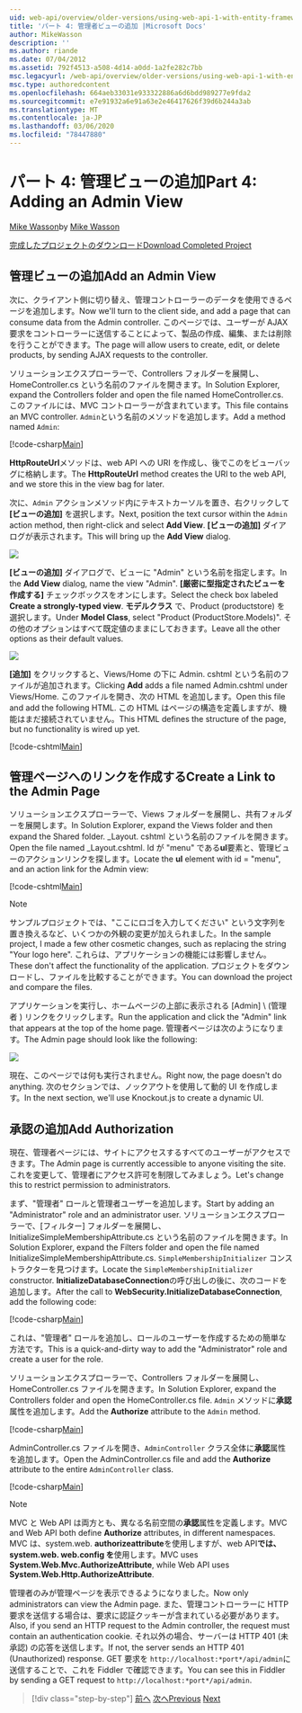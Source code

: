 ```yaml
---
uid: web-api/overview/older-versions/using-web-api-1-with-entity-framework-5/using-web-api-with-entity-framework-part-4
title: 'パート 4: 管理者ビューの追加 |Microsoft Docs'
author: MikeWasson
description: ''
ms.author: riande
ms.date: 07/04/2012
ms.assetid: 792f4513-a508-4d14-a0dd-1a2fe282c7bb
msc.legacyurl: /web-api/overview/older-versions/using-web-api-1-with-entity-framework-5/using-web-api-with-entity-framework-part-4
msc.type: authoredcontent
ms.openlocfilehash: 664aeb33031e933322886a6d6bdd989277e9fda2
ms.sourcegitcommit: e7e91932a6e91a63e2e46417626f39d6b244a3ab
ms.translationtype: MT
ms.contentlocale: ja-JP
ms.lasthandoff: 03/06/2020
ms.locfileid: "78447880"
---
```

# <a name="part-4-adding-an-admin-view"></a><span data-ttu-id="5e894-102">パート 4: 管理ビューの追加</span><span class="sxs-lookup"><span data-stu-id="5e894-102">Part 4: Adding an Admin View</span></span>

<span data-ttu-id="5e894-103">[Mike Wasson](https://github.com/MikeWasson)</span><span class="sxs-lookup"><span data-stu-id="5e894-103">by [Mike Wasson](https://github.com/MikeWasson)</span></span>

[<span data-ttu-id="5e894-104">完成したプロジェクトのダウンロード</span><span class="sxs-lookup"><span data-stu-id="5e894-104">Download Completed Project</span></span>](https://code.msdn.microsoft.com/ASP-NET-Web-API-with-afa30545)

## <a name="add-an-admin-view"></a><span data-ttu-id="5e894-105">管理ビューの追加</span><span class="sxs-lookup"><span data-stu-id="5e894-105">Add an Admin View</span></span>

<span data-ttu-id="5e894-106">次に、クライアント側に切り替え、管理コントローラーのデータを使用できるページを追加します。</span><span class="sxs-lookup"><span data-stu-id="5e894-106">Now we'll turn to the client side, and add a page that can consume data from the Admin controller.</span></span> <span data-ttu-id="5e894-107">このページでは、ユーザーが AJAX 要求をコントローラーに送信することによって、製品の作成、編集、または削除を行うことができます。</span><span class="sxs-lookup"><span data-stu-id="5e894-107">The page will allow users to create, edit, or delete products, by sending AJAX requests to the controller.</span></span>

<span data-ttu-id="5e894-108">ソリューションエクスプローラーで、Controllers フォルダーを展開し、HomeController.cs という名前のファイルを開きます。</span><span class="sxs-lookup"><span data-stu-id="5e894-108">In Solution Explorer, expand the Controllers folder and open the file named HomeController.cs.</span></span> <span data-ttu-id="5e894-109">このファイルには、MVC コントローラーが含まれています。</span><span class="sxs-lookup"><span data-stu-id="5e894-109">This file contains an MVC controller.</span></span> <span data-ttu-id="5e894-110">`Admin`という名前のメソッドを追加します。</span><span class="sxs-lookup"><span data-stu-id="5e894-110">Add a method named `Admin`:</span></span>

[!code-csharp[Main](using-web-api-with-entity-framework-part-4/samples/sample1.cs)]

<span data-ttu-id="5e894-111">**HttpRouteUrl**メソッドは、web API への URI を作成し、後でこのをビューバッグに格納します。</span><span class="sxs-lookup"><span data-stu-id="5e894-111">The **HttpRouteUrl** method creates the URI to the web API, and we store this in the view bag for later.</span></span>

<span data-ttu-id="5e894-112">次に、`Admin` アクションメソッド内にテキストカーソルを置き、右クリックして **[ビューの追加]** を選択します。</span><span class="sxs-lookup"><span data-stu-id="5e894-112">Next, position the text cursor within the `Admin` action method, then right-click and select **Add View**.</span></span> <span data-ttu-id="5e894-113">**[ビューの追加]** ダイアログが表示されます。</span><span class="sxs-lookup"><span data-stu-id="5e894-113">This will bring up the **Add View** dialog.</span></span>

![](using-web-api-with-entity-framework-part-4/_static/image1.png)

<span data-ttu-id="5e894-114">**[ビューの追加]** ダイアログで、ビューに "Admin" という名前を指定します。</span><span class="sxs-lookup"><span data-stu-id="5e894-114">In the **Add View** dialog, name the view "Admin".</span></span> <span data-ttu-id="5e894-115">**[厳密に型指定されたビューを作成する]** チェックボックスをオンにします。</span><span class="sxs-lookup"><span data-stu-id="5e894-115">Select the check box labeled **Create a strongly-typed view**.</span></span> <span data-ttu-id="5e894-116">**モデルクラス** で、Product (productstore) を選択します。</span><span class="sxs-lookup"><span data-stu-id="5e894-116">Under **Model Class**, select "Product (ProductStore.Models)".</span></span> <span data-ttu-id="5e894-117">その他のオプションはすべて既定値のままにしておきます。</span><span class="sxs-lookup"><span data-stu-id="5e894-117">Leave all the other options as their default values.</span></span>

![](using-web-api-with-entity-framework-part-4/_static/image2.png)

<span data-ttu-id="5e894-118">**[追加]** をクリックすると、Views/Home の下に Admin. cshtml という名前のファイルが追加されます。</span><span class="sxs-lookup"><span data-stu-id="5e894-118">Clicking **Add** adds a file named Admin.cshtml under Views/Home.</span></span> <span data-ttu-id="5e894-119">このファイルを開き、次の HTML を追加します。</span><span class="sxs-lookup"><span data-stu-id="5e894-119">Open this file and add the following HTML.</span></span> <span data-ttu-id="5e894-120">この HTML はページの構造を定義しますが、機能はまだ接続されていません。</span><span class="sxs-lookup"><span data-stu-id="5e894-120">This HTML defines the structure of the page, but no functionality is wired up yet.</span></span>

[!code-cshtml[Main](using-web-api-with-entity-framework-part-4/samples/sample2.cshtml)]

## <a name="create-a-link-to-the-admin-page"></a><span data-ttu-id="5e894-121">管理ページへのリンクを作成する</span><span class="sxs-lookup"><span data-stu-id="5e894-121">Create a Link to the Admin Page</span></span>

<span data-ttu-id="5e894-122">ソリューションエクスプローラーで、Views フォルダーを展開し、共有フォルダーを展開します。</span><span class="sxs-lookup"><span data-stu-id="5e894-122">In Solution Explorer, expand the Views folder and then expand the Shared folder.</span></span> <span data-ttu-id="5e894-123">\_Layout. cshtml という名前のファイルを開きます。</span><span class="sxs-lookup"><span data-stu-id="5e894-123">Open the file named \_Layout.cshtml.</span></span> <span data-ttu-id="5e894-124">Id が "menu" である**ul**要素と、管理ビューのアクションリンクを探します。</span><span class="sxs-lookup"><span data-stu-id="5e894-124">Locate the **ul** element with id = "menu", and an action link for the Admin view:</span></span>

[!code-cshtml[Main](using-web-api-with-entity-framework-part-4/samples/sample3.cshtml)]

> [!NOTE]
> <span data-ttu-id="5e894-125">サンプルプロジェクトでは、"ここにロゴを入力してください" という文字列を置き換えるなど、いくつかの外観の変更が加えられました。</span><span class="sxs-lookup"><span data-stu-id="5e894-125">In the sample project, I made a few other cosmetic changes, such as replacing the string "Your logo here".</span></span> <span data-ttu-id="5e894-126">これらは、アプリケーションの機能には影響しません。</span><span class="sxs-lookup"><span data-stu-id="5e894-126">These don't affect the functionality of the application.</span></span> <span data-ttu-id="5e894-127">プロジェクトをダウンロードし、ファイルを比較することができます。</span><span class="sxs-lookup"><span data-stu-id="5e894-127">You can download the project and compare the files.</span></span>

<span data-ttu-id="5e894-128">アプリケーションを実行し、ホームページの上部に表示される [Admin] \ (管理者 \) リンクをクリックします。</span><span class="sxs-lookup"><span data-stu-id="5e894-128">Run the application and click the "Admin" link that appears at the top of the home page.</span></span> <span data-ttu-id="5e894-129">管理者ページは次のようになります。</span><span class="sxs-lookup"><span data-stu-id="5e894-129">The Admin page should look like the following:</span></span>

![](using-web-api-with-entity-framework-part-4/_static/image3.png)

<span data-ttu-id="5e894-130">現在、このページでは何も実行されません。</span><span class="sxs-lookup"><span data-stu-id="5e894-130">Right now, the page doesn't do anything.</span></span> <span data-ttu-id="5e894-131">次のセクションでは、ノックアウトを使用して動的 UI を作成します。</span><span class="sxs-lookup"><span data-stu-id="5e894-131">In the next section, we'll use Knockout.js to create a dynamic UI.</span></span>

## <a name="add-authorization"></a><span data-ttu-id="5e894-132">承認の追加</span><span class="sxs-lookup"><span data-stu-id="5e894-132">Add Authorization</span></span>

<span data-ttu-id="5e894-133">現在、管理者ページには、サイトにアクセスするすべてのユーザーがアクセスできます。</span><span class="sxs-lookup"><span data-stu-id="5e894-133">The Admin page is currently accessible to anyone visiting the site.</span></span> <span data-ttu-id="5e894-134">これを変更して、管理者にアクセス許可を制限してみましょう。</span><span class="sxs-lookup"><span data-stu-id="5e894-134">Let's change this to restrict permission to administrators.</span></span>

<span data-ttu-id="5e894-135">まず、"管理者" ロールと管理者ユーザーを追加します。</span><span class="sxs-lookup"><span data-stu-id="5e894-135">Start by adding an "Administrator" role and an administrator user.</span></span> <span data-ttu-id="5e894-136">ソリューションエクスプローラーで、[フィルター] フォルダーを展開し、InitializeSimpleMembershipAttribute.cs という名前のファイルを開きます。</span><span class="sxs-lookup"><span data-stu-id="5e894-136">In Solution Explorer, expand the Filters folder and open the file named InitializeSimpleMembershipAttribute.cs.</span></span> <span data-ttu-id="5e894-137">`SimpleMembershipInitializer` コンストラクターを見つけます。</span><span class="sxs-lookup"><span data-stu-id="5e894-137">Locate the `SimpleMembershipInitializer` constructor.</span></span> <span data-ttu-id="5e894-138">**InitializeDatabaseConnection**の呼び出しの後に、次のコードを追加します。</span><span class="sxs-lookup"><span data-stu-id="5e894-138">After the call to **WebSecurity.InitializeDatabaseConnection**, add the following code:</span></span>

[!code-csharp[Main](using-web-api-with-entity-framework-part-4/samples/sample4.cs)]

<span data-ttu-id="5e894-139">これは、"管理者" ロールを追加し、ロールのユーザーを作成するための簡単な方法です。</span><span class="sxs-lookup"><span data-stu-id="5e894-139">This is a quick-and-dirty way to add the "Administrator" role and create a user for the role.</span></span>

<span data-ttu-id="5e894-140">ソリューションエクスプローラーで、Controllers フォルダーを展開し、HomeController.cs ファイルを開きます。</span><span class="sxs-lookup"><span data-stu-id="5e894-140">In Solution Explorer, expand the Controllers folder and open the HomeController.cs file.</span></span> <span data-ttu-id="5e894-141">`Admin` メソッドに**承認**属性を追加します。</span><span class="sxs-lookup"><span data-stu-id="5e894-141">Add the **Authorize** attribute to the `Admin` method.</span></span>

[!code-csharp[Main](using-web-api-with-entity-framework-part-4/samples/sample5.cs)]

<span data-ttu-id="5e894-142">AdminController.cs ファイルを開き、`AdminController` クラス全体に**承認**属性を追加します。</span><span class="sxs-lookup"><span data-stu-id="5e894-142">Open the AdminController.cs file and add the **Authorize** attribute to the entire `AdminController` class.</span></span>

[!code-csharp[Main](using-web-api-with-entity-framework-part-4/samples/sample6.cs)]

> [!NOTE]
> <span data-ttu-id="5e894-143">MVC と Web API は両方とも、異なる名前空間の**承認**属性を定義します。</span><span class="sxs-lookup"><span data-stu-id="5e894-143">MVC and Web API both define **Authorize** attributes, in different namespaces.</span></span> <span data-ttu-id="5e894-144">MVC は、system.web. **authorizeattribute**を使用しますが、web API**では、system.web. web.config を**使用します。</span><span class="sxs-lookup"><span data-stu-id="5e894-144">MVC uses **System.Web.Mvc.AuthorizeAttribute**, while Web API uses **System.Web.Http.AuthorizeAttribute**.</span></span>

<span data-ttu-id="5e894-145">管理者のみが管理ページを表示できるようになりました。</span><span class="sxs-lookup"><span data-stu-id="5e894-145">Now only administrators can view the Admin page.</span></span> <span data-ttu-id="5e894-146">また、管理コントローラーに HTTP 要求を送信する場合は、要求に認証クッキーが含まれている必要があります。</span><span class="sxs-lookup"><span data-stu-id="5e894-146">Also, if you send an HTTP request to the Admin controller, the request must contain an authentication cookie.</span></span> <span data-ttu-id="5e894-147">それ以外の場合、サーバーは HTTP 401 (未承認) の応答を送信します。</span><span class="sxs-lookup"><span data-stu-id="5e894-147">If not, the server sends an HTTP 401 (Unauthorized) response.</span></span> <span data-ttu-id="5e894-148">GET 要求を `http://localhost:*port*/api/admin`に送信することで、これを Fiddler で確認できます。</span><span class="sxs-lookup"><span data-stu-id="5e894-148">You can see this in Fiddler by sending a GET request to `http://localhost:*port*/api/admin`.</span></span>

> [!div class="step-by-step"]
> <span data-ttu-id="5e894-149">[前へ](using-web-api-with-entity-framework-part-3.md)
> [次へ](using-web-api-with-entity-framework-part-5.md)</span><span class="sxs-lookup"><span data-stu-id="5e894-149">[Previous](using-web-api-with-entity-framework-part-3.md)
[Next](using-web-api-with-entity-framework-part-5.md)</span></span>
